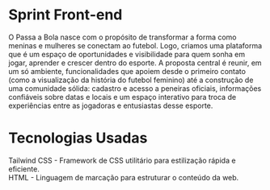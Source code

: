 # Sprint Front-end

O Passa a Bola nasce com o propósito de transformar a forma como meninas e 
mulheres se conectam ao futebol.  Logo, criamos uma plataforma que  é um 
espaço de oportunidades e visibilidade para quem sonha em jogar, aprender e 
crescer dentro do esporte. 
A proposta central é reunir, em um só ambiente, funcionalidades que apoiem 
desde o primeiro contato (como a visualização da história do futebol feminino) 
até a construção de uma comunidade sólida: cadastro e acesso a peneiras 
oficiais, informações confiáveis sobre datas e locais e um espaço interativo 
para troca de experiências entre as jogadoras e entusiastas desse esporte.


# Tecnologias Usadas
Tailwind CSS - Framework de CSS utilitário para estilização rápida e eficiente.     
HTML - Linguagem de marcação para estruturar o conteúdo da web.
